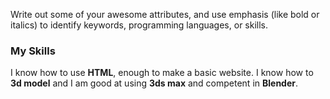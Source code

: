 Write out some of your awesome attributes, and use emphasis (like bold or italics) to identify keywords, programming languages, or skills. 
### My Skills
I know how to use **HTML**, enough to make a basic website. I know how to **3d model** and I am good at using **3ds max** and competent in **Blender**.
